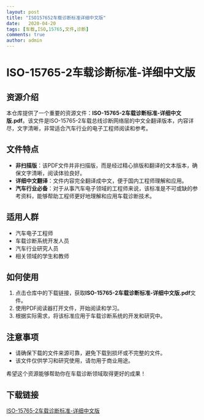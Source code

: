 ```yaml
---
layout: post
title: "ISO157652车载诊断标准详细中文版"
date:   2020-04-20
tags: [车载,ISO,15765,文件,诊断]
comments: true
author: admin
---
```

# ISO-15765-2车载诊断标准-详细中文版

## 资源介绍

本仓库提供了一个重要的资源文件：**ISO-15765-2车载诊断标准-详细中文版.pdf**。该文件是ISO-15765-2车载总线诊断网络层的中文全翻译版本，内容详尽，文字清晰，非常适合汽车行业的电子工程师阅读和参考。

## 文件特点

- **非扫描版**：该PDF文件并非扫描版，而是经过精心排版和翻译的文本版本，确保文字清晰，阅读体验良好。
- **详细中文翻译**：文件内容完全翻译成中文，便于国内工程师理解和应用。
- **汽车行业必备**：对于从事汽车电子领域的工程师来说，该标准是不可或缺的参考资料，能够帮助工程师更好地理解和应用车载诊断技术。

## 适用人群

- 汽车电子工程师
- 车载诊断系统开发人员
- 汽车行业研究人员
- 相关领域的学生和教师

## 如何使用

1. 点击仓库中的下载链接，获取**ISO-15765-2车载诊断标准-详细中文版.pdf**文件。
2. 使用PDF阅读器打开文件，开始阅读和学习。
3. 根据实际需求，将该标准应用于车载诊断系统的开发和研究中。

## 注意事项

- 请确保下载的文件来源可靠，避免下载到损坏或不完整的文件。
- 该文件仅供学习和研究使用，请勿用于商业用途。

希望这个资源能够帮助你在车载诊断领域取得更好的成果！

## 下载链接

[ISO-15765-2车载诊断标准-详细中文版](https://pan.quark.cn/s/a967e62436d8)